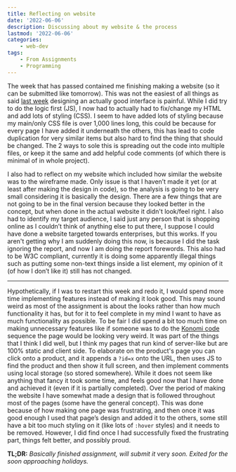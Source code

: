 ```yaml
---
title: Reflecting on website
date: '2022-06-06'
description: Discussing about my website & the process
lastmod: '2022-06-06'
categories:
    - web-dev
tags:
    - From Assignments
    - Programming
---
```


The week that has passed contained me finishing making a website (so it can be submitted like tomorrow). This was not the easiest of all things as said [last week](../w3c-validator) designing an actually good interface is painful. While I did try to do the logic first (JS), I now had to actually had to fix/change my HTML and add lots of styling (CSS). I seem to have added lots of styling because my main/only CSS file is over 1,000 lines long, this could be because for every page I have added it underneath the others, this has lead to code duplication for very similar items but also hard to find the thing that should be changed. The 2 ways to sole this is spreading out the code into multiple files, or keep it the same and add helpful code comments (of which there is minimal of in whole project).

I also had to reflect on my website which included how similar the website was to the wireframe made. Only issue is that I haven’t made it yet (or at least after making the design in code), so the analysis is going to be very small considering it is basically the design. There are a few things that are not going to be in the final version because they looked better in the concept, but when done in the actual website it didn't look/feel right. I also had to identify my target audience, I said just any person that is shopping online as I couldn’t think of anything else to put there, I suppose I could have done a website targeted towards enterprises, but this works. If you aren't getting why I am suddenly doing this now, is because I did the task ignoring the report, and now I am doing the report forewords. This also had to be W3C compliant, currently it is doing some apparently illegal things such as putting some non-text things inside a list element, my opinion of it (of how I don’t like it) still has not changed.

---

Hypothetically, if I was to restart this week and redo it, I would spend more time implementing features instead of making it look good. This may sound weird as most of the assignment is about the looks rather than how much functionality it has, but for it to feel complete in my mind I want to have as much functionality as possible. To be fair I did spend a bit too much time on making unnecessary features like if someone was to do the [Konomi code](https://en.wikipedia.org/wiki/Konami_Code) sequence the page would be looking very weird. It was part of the things that I think I did well, but I think my pages that run kind of server-like but are 100% static and client side. To elaborate on the product's page you can click onto a product, and it appends a `?id=x` onto the URL, then uses JS to find the product and then show it full screen, and then implement comments using local storage (so stored somewhere). While it does not seem like anything that fancy it took some time, and feels good now that I have done and achieved it (even if it is partially completed). Over the period of making the website I have somewhat made a design that is followed throughout most of the pages (some have the general concept). This was done because of how making one page was frustrating, and then once it was good enough I used that page’s design and added it to the others, some still have a bit too much styling on it (like lots of `:hover` styles) and it needs to be removed. However, I did find once I had successfully fixed the frustrating part, things felt better, and possibly proud.

**TL;DR:** *Basically finished assignment, will submit it* very *soon. Exited for the soon approaching holidays.*
